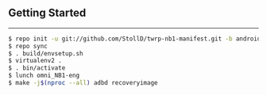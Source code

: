 ## Getting Started ##
---------------
```bash
$ repo init -u git://github.com/StollD/twrp-nb1-manifest.git -b android-8.1
$ repo sync
$ . build/envsetup.sh
$ virtualenv2 .
$ . bin/activate
$ lunch omni_NB1-eng
$ make -j$(nproc --all) adbd recoveryimage
```
